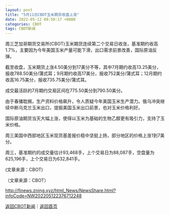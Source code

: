 ```yaml
---
layout: post
title: "5月11日CBOT玉米期货收盘上涨"
date: 2022-05-12 09:50:17 +0800
categories: CBOT
tags: CBOT新闻
---
```

<p>周三芝加哥期货交易所(CBOT)玉米期货连续第二个交易日收涨，基准期约收高1.7%，主要因为今年美国玉米产量可能下滑，出口需求前景改善，国际原油反弹。</p>
 <p>截至收盘，玉米期货上涨4.50美分到17美分不等，其中7月期约收高13.25美分，报收788.50美分/蒲式耳；9月期约收高17美分，报收752美分/蒲式耳；12月期约收高16.75美分，报收735.75美分/蒲式耳。</p>
 <p>成交最活跃的7月期约交易区间在775.50美分到790.50美分。</p>
 <p>由于春播耽搁，生产资料价格飙升，令人质疑今年美国玉米生产潜力。俄乌冲突继续中断乌克兰玉米出口，提振美国玉米出口前景，也对玉米价格利好。</p>
 <p>国际原油期货当天大幅上涨，使得以玉米为基础的生物乙醇更有吸引力，支持了玉米价格。</p>
 <p>周三美国中西部地区玉米现货基差报价稳中坚挺上扬，部分地区的价格上涨1到7美分。</p>
 <p>周三，基准期约的成交量估计93,468手，上个交易日为88,087手，空盘量为625,196手，上个交易日为632,841手。</p>
 <p>(文章来源：CBOT)</p><p class="em_media">（文章来源：CBOT）</p>

<http://finews.zning.xyz/html_News/NewsShare.html?infoCode=NW202205122376712248>

[返回CBOT新闻](//finews.withounder.com/category/CBOT.html)｜[返回首页](//finews.withounder.com/)